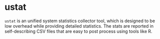 # ustat

`ustat` is an unified system statistics collector tool, which is designed to be low overhead while providing detailed statistics.
The stats are reported in self-describing CSV files that are easy to post process using tools like R.
